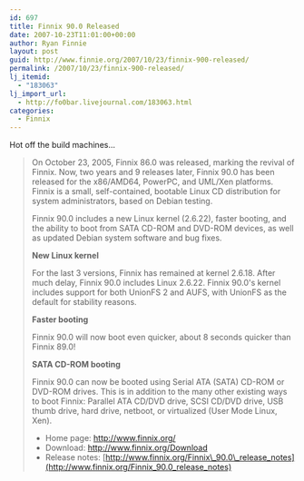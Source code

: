 ```yaml
---
id: 697
title: Finnix 90.0 Released
date: 2007-10-23T11:01:00+00:00
author: Ryan Finnie
layout: post
guid: http://www.finnie.org/2007/10/23/finnix-900-released/
permalink: /2007/10/23/finnix-900-released/
lj_itemid:
  - "183063"
lj_import_url:
  - http://fo0bar.livejournal.com/183063.html
categories:
  - Finnix
---
```

Hot off the build machines...

> On October 23, 2005, Finnix 86.0 was released, marking the revival of Finnix. Now, two years and 9 releases later, Finnix 90.0 has been released for the x86/AMD64, PowerPC, and UML/Xen platforms. Finnix is a small, self-contained, bootable Linux CD distribution for system administrators, based on Debian testing.
> 
> Finnix 90.0 includes a new Linux kernel (2.6.22), faster booting, and the ability to boot from SATA CD-ROM and DVD-ROM devices, as well as updated Debian system software and bug fixes.
> 
> **New Linux kernel**
> 
> For the last 3 versions, Finnix has remained at kernel 2.6.18. After much delay, Finnix 90.0 includes Linux 2.6.22. Finnix 90.0's kernel includes support for both UnionFS 2 and AUFS, with UnionFS as the default for stability reasons.
> 
> **Faster booting**
> 
> Finnix 90.0 will now boot even quicker, about 8 seconds quicker than Finnix 89.0!
> 
> **SATA CD-ROM booting**
> 
> Finnix 90.0 can now be booted using Serial ATA (SATA) CD-ROM or DVD-ROM drives. This is in addition to the many other existing ways to boot Finnix: Parallel ATA CD/DVD drive, SCSI CD/DVD drive, USB thumb drive, hard drive, netboot, or virtualized (User Mode Linux, Xen). 
> 
>   * Home page: <http://www.finnix.org/>
>   * Download: <http://www.finnix.org/Download>
>   * Release notes: [http://www.finnix.org/Finnix\_90.0\_release_notes](http://www.finnix.org/Finnix_90.0_release_notes)
